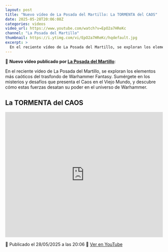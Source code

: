 ```yaml
---
layout: post
title: "Nuevo vídeo de La Posada del Martillo: La TORMENTA del CAOS"
date: 2025-05-28T20:06:08Z
categories: videos
video_url: https://www.youtube.com/watch?v=EpO2a7HReKc
channel: "La Posada del Martillo"
thumbnail: https://i.ytimg.com/vi/EpO2a7HReKc/hqdefault.jpg
excerpt: >
  En el reciente vídeo de La Posada del Martillo, se exploran los elementos más caóticos del trasfondo de Warhammer Fantasy. Sumérgete en los misterios y desafíos que presenta el Caos en el Viejo Mundo, y descubre cómo estas fuerzas desatan su poder en el universo de Warhammer.
---
```


🎥 **Nuevo vídeo publicado por [La Posada del Martillo](https://www.youtube.com/channel/UCuRsk2Iq9PZoC3XPLAPePEQ)**:

En el reciente vídeo de La Posada del Martillo, se exploran los elementos más caóticos del trasfondo de Warhammer Fantasy. Sumérgete en los misterios y desafíos que presenta el Caos en el Viejo Mundo, y descubre cómo estas fuerzas desatan su poder en el universo de Warhammer.

## La TORMENTA del CAOS

<iframe width="100%" height="400" src="https://www.youtube.com/embed/EpO2a7HReKc" frameborder="0" allowfullscreen></iframe>

📅 Publicado el 28/05/2025 a las 20:06
🔗 [Ver en YouTube](https://www.youtube.com/watch?v=EpO2a7HReKc)
